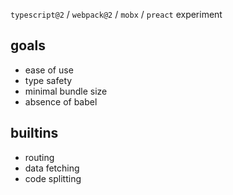 `typescript@2` / `webpack@2` / `mobx` / `preact` experiment

## goals

- ease of use
- type safety
- minimal bundle size
- absence of babel

## builtins

- routing
- data fetching
- code splitting
